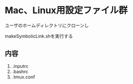 # Mac、Linux用設定ファイル群
ユーザのホームディレクトリにクローンし

makeSymbolicLink.shを実行する

## 内容
1. .inputrc
1. .bashrc
1. .tmux.conf